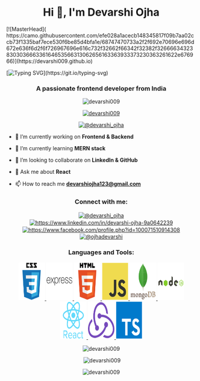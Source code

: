 <h1 align="center">Hi 👋, I'm Devarshi Ojha</h1>
[![MasterHead]( https://camo.githubusercontent.com/efe028a1acecb148345817f09b7aa02ccb73f1335baf7ece530f6be85d4bfa1e/68747470733a2f2f692e70696e696d672e636f6d2f6f726967696e616c732f32662f66342f32382f32666634323830303666336164653566313062656163363933373230363261622e676966)](https://devarshi009.github.io)

[![Typing SVG](https://readme-typing-svg.demolab.com?font=Fira+Code&weight=600&size=30&pause=1000&width=435&lines=hi+!+My+self+Devarshi+Ojha;I+am+Full+Stack+web+Developer;interested+in+coding....;curious+to+learn+new+thing+anytime+!)](https://git.io/typing-svg)
<h3 align="center">A passionate frontend developer from India</h3>

<p align="center" > <img src="https://komarev.com/ghpvc/?username=devarshi009&label=Profile%20views&color=0e75b6&style=flat" alt="devarshi009" /> </p>

<p align="center"> <a href="https://github.com/ryo-ma/github-profile-trophy"><img src="https://github-profile-trophy.vercel.app/?username=devarshi009" alt="devarshi009" /></a> </p>

<p align="center"> <a href="https://twitter.com/@devarshi_ojha" target="blank"><img src="https://img.shields.io/twitter/follow/@devarshi_ojha?logo=twitter&style=for-the-badge" alt="@devarshi_ojha" /></a> </p>

- 🔭 I’m currently working on **Frontend & Backend**

- 🌱 I’m currently learning **MERN stack**

- 👯 I’m looking to collaborate on **LinkedIn & GitHub**

- 💬 Ask me about **React**

- 📫 How to reach me **devarshiojha123@gmail.com**

<h3 align="center">Connect with me:</h3>
<p align="center">
<a href="https://twitter.com/@devarshi_ojha" target="blank"><img align="center" src="https://raw.githubusercontent.com/rahuldkjain/github-profile-readme-generator/master/src/images/icons/Social/twitter.svg" alt="@devarshi_ojha" height="30" width="40" /></a>
<a href="https://linkedin.com/in/https://www.linkedin.com/in/devarshi-ojha-9a0642239" target="blank"><img align="center" src="https://raw.githubusercontent.com/rahuldkjain/github-profile-readme-generator/master/src/images/icons/Social/linked-in-alt.svg" alt="https://www.linkedin.com/in/devarshi-ojha-9a0642239" height="30" width="40" /></a>
<a href="https://fb.com/https://www.facebook.com/profile.php?id=100071510914308" target="blank"><img align="center" src="https://raw.githubusercontent.com/rahuldkjain/github-profile-readme-generator/master/src/images/icons/Social/facebook.svg" alt="https://www.facebook.com/profile.php?id=100071510914308" height="30" width="40" /></a>
<a href="https://instagram.com/@ojhadevarshi" target="blank"><img align="center" src="https://raw.githubusercontent.com/rahuldkjain/github-profile-readme-generator/master/src/images/icons/Social/instagram.svg" alt="@ojhadevarshi" height="30" width="40" /></a>
</p>

<h3 align="center" display=”flex” gap=”20”>Languages and Tools:</h3>
<p align="center"> <a href="https://www.w3schools.com/css/" target="_blank" rel="noreferrer" > <img src="https://raw.githubusercontent.com/devicons/devicon/master/icons/css3/css3-original-wordmark.svg" alt="css3" width="70" height="100"/> </a> <a href="https://expressjs.com" target="_blank" rel="noreferrer"> <img src="https://raw.githubusercontent.com/devicons/devicon/master/icons/express/express-original-wordmark.svg" alt="express" width="70" height="100"/> </a> <a href="https://www.w3.org/html/" target="_blank" rel="noreferrer"> <img src="https://raw.githubusercontent.com/devicons/devicon/master/icons/html5/html5-original-wordmark.svg" alt="html5" width="70" height="100"/> </a> <a href="https://developer.mozilla.org/en-US/docs/Web/JavaScript" target="_blank" rel="noreferrer"> <img src="https://raw.githubusercontent.com/devicons/devicon/master/icons/javascript/javascript-original.svg" alt="javascript" width="70" height="100"/> </a> <a href="https://www.mongodb.com/" target="_blank" rel="noreferrer"> <img src="https://raw.githubusercontent.com/devicons/devicon/master/icons/mongodb/mongodb-original-wordmark.svg" alt="mongodb" width="70" height="100"/> </a> <a href="https://nodejs.org" target="_blank" rel="noreferrer"> <img src="https://raw.githubusercontent.com/devicons/devicon/master/icons/nodejs/nodejs-original-wordmark.svg" alt="nodejs" width="70" height="100"/> </a> <a href="https://reactjs.org/" target="_blank" rel="noreferrer"> <img src="https://raw.githubusercontent.com/devicons/devicon/master/icons/react/react-original-wordmark.svg" alt="react" width="70" height="100"/> </a> <a href="https://redux.js.org" target="_blank" rel="noreferrer"> 
<img src="https://raw.githubusercontent.com/devicons/devicon/master/icons/redux/redux-original.svg" alt="redux" width="70" height="100"/> </a> <a href="https://www.typescriptlang.org/" target="_blank" rel="noreferrer"> <img src="https://raw.githubusercontent.com/devicons/devicon/master/icons/typescript/typescript-original.svg" alt="typescript" width="70" height="100"/> </a> </p>

<p align="center"><img  src="https://github-readme-stats.vercel.app/api/top-langs?username=devarshi009&show_icons=true&locale=en&layout=compact" alt="devarshi009" /></p>

<p align="center">&nbsp;<img  src="https://github-readme-stats.vercel.app/api?username=devarshi009&show_icons=true&locale=en" alt="devarshi009" /></p>

<p  align="center" ><img src="https://github-readme-streak-stats.herokuapp.com/?user=devarshi009&" alt="devarshi009" /></p>
